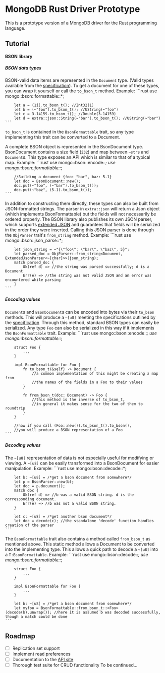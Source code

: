 MongoDB Rust Driver Prototype
=============================

This is a prototype version of a MongoDB driver for the Rust programming language.

## Tutorial

#### BSON library
##### BSON data types
BSON-valid data items are represented in the ```Document``` type. (Valid types available from the [specification](http://bson-spec.org)).
To get a document for one of these types, you can wrap it yourself or call the ```to_bson_t``` method.
    Example:
    ```rust
        use mongo::bson::formattable::*;

        let a = (1i).to_bson_t(); //Int32(1)
        let b = (~"foo").to_bson_t(); //UString(~"foo")
        let c = 3.14159.to_bson_t(); //Double(3.14159)
        let d = extra::json::String(~"bar").to_bson_t(); //UString(~"bar")
    ```
```to_bson_t``` is contained in the ```BsonFormattable``` trait, so any type implementing this trait can be converted to a Document.

A complete BSON object is represented in the BsonDocument type. BsonDocument contains a size field (```i32```) and map between ```~str```s and ```Document```s.
This type exposes an API which is similar to that of a typical map.
    Example:
    ```rust
        use mongo::bson::encode::*;
        use mongo::bson::formattable::*;

        //Building a document {foo: "bar", baz: 5.1}
        let doc = BsonDocument::new();
        doc.put(~"foo", (~"bar").to_bson_t());
        doc.put(~"baz", (5.1).to_bson_t());
    ```

In addition to constructing them directly, these types can also be built from JSON-formatted strings. The parser in ```extra::json``` will return a Json object (which implements BsonFormattable) but the fields will not necessarily be ordered properly.
The BSON library also publishes its own JSON parser, which supports [extended JSON](http://docs.mongodb.org/manual/reference/mongodb-extended-json/) and guarantees that fields will be serialized in the order they were inserted.
Calling this JSON parser is done through the ```ObjParser``` trait's ```from_string``` method.
    Example:
    ```rust
        use mongo::bson::json_parse::*;

        let json_string = ~"{\"foo\": \"bar\", \"baz\", 5}";
        let parsed_doc = ObjParser::from_string<Document, ExtendedJsonParser<~[char]>>(json_string);
        match parsed_doc {
            Ok(ref d) => //the string was parsed successfully; d is a Document
            Err(e) => //the string was not valid JSON and an error was encountered while parsing
        }
    ```

##### Encoding values
```Document```s and ```BsonDocument```s can be encoded into bytes via their ```to_bson``` methods. This will produce a ```~[u8]``` meeting the specifications outlined by the [specification](http://bson-spec.org).
Through this method, standard BSON types can easily be serialized. Any type ```Foo``` can also be serialized in this way if it implements the ```BsonFormattable``` trait.
    Example:
    ```rust
        use mongo::bson::encode::*;
        use mongo::bson::formattable::*;
        
        struct Foo {
            ...
        }

        impl BsonFormattable for Foo {
            fn to_bson_t(&self) -> Document {
                //a common implementation of this might be creating a map from 
                //the names of the fields in a Foo to their values
            }

            fn from_bson_t(doc: Document) -> Foo {
                //this method is the inverse of to_bson_t,
                //in general it makes sense for the two of them to roundtrip
            }
        }

        //now if you call (Foo::new()).to_bson_t().to_bson(),
        //you will produce a BSON representation of a Foo
    ```

##### Decoding values
The ```~[u8]``` representation of data is not especially useful for modifying or viewing. A ```~[u8]``` can be easily transformed into a BsonDocument for easier manipulation.
    Example:
    ```rust
        use mongo::bson::decode::*;

        let b: ~[u8] = /*get a bson document from somewhere*/
        let p = BsonParser::new(b);
        let doc = p.document();
        match doc {
            Ok(ref d) => //b was a valid BSON string. d is the corresponding document.
            Err(e) => //b was not a valid BSON string.
        }

        let c: ~[u8] = /*get another bson document*/
        let doc = decode(c); //the standalone 'decode' function handles creation of the parser
    ```

The ```BsonFormattable``` trait also contains a method called ```from_bson_t``` as mentioned above. This static method allows a Document to be converted into the implementing type. This allows a quick path to decode a ```~[u8]``` into a ```T:BsonFormattable```.
    Example:
    ```rust
        use mongo::bson::decode::*;
        use mongo::bson::formattable::*;

        struct Foo {
            ...
        }

        impl BsonFormattable for Foo {
            ...
        }

        let b: ~[u8] = /*get a bson document from somewhere*/
        let myfoo = BsonFormattable::from_bson_t::<Foo>(decode(b).unwrap()); //here it is assumed b was decoded successfully, though a match could be done
    ```


## Roadmap

- [ ] Replication set support
- [ ] Implement read preferences
- [ ] Documentation to the [API site](http://api.mongodb.org)
- [ ] Thorough test suite for CRUD functionality
To be continued...
